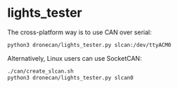 # lights_tester
The cross-platform way is to use CAN over serial:

```bash
python3 dronecan/lights_tester.py slcan:/dev/ttyACM0
```
Alternatively, Linux users can use SocketCAN:

```bash
./can/create_slcan.sh
python3 dronecan/lights_tester.py slcan0
```